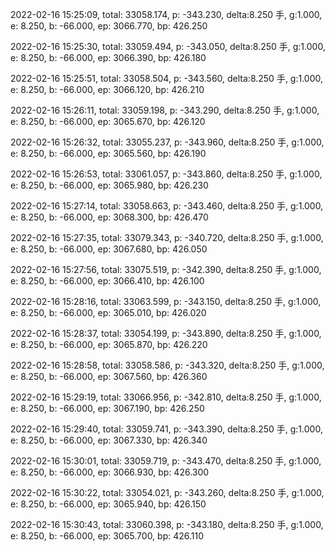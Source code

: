 2022-02-16 15:25:09, total: 33058.174, p: -343.230, delta:8.250 手, g:1.000, e: 8.250, b: -66.000, ep: 3066.770, bp: 426.250

2022-02-16 15:25:30, total: 33059.494, p: -343.050, delta:8.250 手, g:1.000, e: 8.250, b: -66.000, ep: 3066.390, bp: 426.180

2022-02-16 15:25:51, total: 33058.504, p: -343.560, delta:8.250 手, g:1.000, e: 8.250, b: -66.000, ep: 3066.120, bp: 426.210

2022-02-16 15:26:11, total: 33059.198, p: -343.290, delta:8.250 手, g:1.000, e: 8.250, b: -66.000, ep: 3065.670, bp: 426.120

2022-02-16 15:26:32, total: 33055.237, p: -343.960, delta:8.250 手, g:1.000, e: 8.250, b: -66.000, ep: 3065.560, bp: 426.190

2022-02-16 15:26:53, total: 33061.057, p: -343.860, delta:8.250 手, g:1.000, e: 8.250, b: -66.000, ep: 3065.980, bp: 426.230

2022-02-16 15:27:14, total: 33058.663, p: -343.460, delta:8.250 手, g:1.000, e: 8.250, b: -66.000, ep: 3068.300, bp: 426.470

2022-02-16 15:27:35, total: 33079.343, p: -340.720, delta:8.250 手, g:1.000, e: 8.250, b: -66.000, ep: 3067.680, bp: 426.050

2022-02-16 15:27:56, total: 33075.519, p: -342.390, delta:8.250 手, g:1.000, e: 8.250, b: -66.000, ep: 3066.410, bp: 426.100

2022-02-16 15:28:16, total: 33063.599, p: -343.150, delta:8.250 手, g:1.000, e: 8.250, b: -66.000, ep: 3065.010, bp: 426.020

2022-02-16 15:28:37, total: 33054.199, p: -343.890, delta:8.250 手, g:1.000, e: 8.250, b: -66.000, ep: 3065.870, bp: 426.220

2022-02-16 15:28:58, total: 33058.586, p: -343.320, delta:8.250 手, g:1.000, e: 8.250, b: -66.000, ep: 3067.560, bp: 426.360

2022-02-16 15:29:19, total: 33066.956, p: -342.810, delta:8.250 手, g:1.000, e: 8.250, b: -66.000, ep: 3067.190, bp: 426.250

2022-02-16 15:29:40, total: 33059.741, p: -343.390, delta:8.250 手, g:1.000, e: 8.250, b: -66.000, ep: 3067.330, bp: 426.340

2022-02-16 15:30:01, total: 33059.719, p: -343.470, delta:8.250 手, g:1.000, e: 8.250, b: -66.000, ep: 3066.930, bp: 426.300

2022-02-16 15:30:22, total: 33054.021, p: -343.260, delta:8.250 手, g:1.000, e: 8.250, b: -66.000, ep: 3065.940, bp: 426.150

2022-02-16 15:30:43, total: 33060.398, p: -343.180, delta:8.250 手, g:1.000, e: 8.250, b: -66.000, ep: 3065.700, bp: 426.110